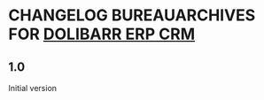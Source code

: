 # CHANGELOG BUREAUARCHIVES FOR [DOLIBARR ERP CRM](https://www.dolibarr.org)

## 1.0

Initial version
